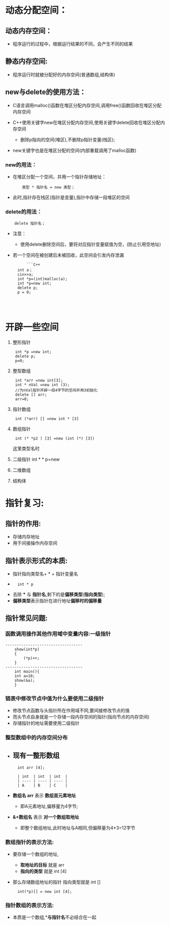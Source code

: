 # 动态分配空间：    
## 动态内存空间：
- 程序运行的过程中，根据运行结果的不同，会产生不同的结果
## 静态内存空间:
- 程序运行时就被分配好的内存空间(普通数组,结构体)
## new与delete的使用方法：
- C语言调用malloc()函数在堆区分配内存空间,调用free()函数回收在堆区分配内存空间

- C++使用关键字new在堆区分配内存空间,使用关键字delete回收在堆区分配内存空间
  - 删除p指向的空间(堆区),不删除p指针变量(栈区);	
- new关键字也是在堆区分配的空间(内部重载调用了malloc函数)
### new的用法：
  - 在堆区分配一个空间，并用一个指针存储地址：
   
            类型 * 指针名 = new 类型；
 - 此时,指针存在栈区(指针是变量),指针中存储一段堆区的空间
### delete的用法：
        delete 指针名；
- 注意：
	
	- 使用delete删除空间后，要将对应指针变量赋值为空，(防止引用空地址)
	
- 若一个空间在被创建后未被回收，此空间会引发内存泄漏
	
			```C++
		int a；
		cin>>a;
		int *p=(int)malloc(a);
		int *p=new int;
		delete p;
		p = 0;
	```
	
	​	
# 开辟一些空间
1. 整形指针

        int *p =new int;
        delete p;
        p=0;
2. 整型数组

        int *arr =new int[3];   
        int * nVal =new int (3); 
        //为nVal指针开辟一段4字节的空间并用3初始化
	    delete [] arr;
	    arr=0;

3. 指针数组
  
        int (*arr) [] =new int * [3]
4. 数组指针
  
        int (* *p2 ) [3] =new (int (*) [3])
   
    这里类型名时 
5. 二级指针
    int * * p=new 
6. 二维数组
7.  结构体

# 指针复习:
## 指针的作用:
- 存储内存地址
- 用于间接操作内存空间
## 指针表示形式的本质:
- 指针指向类型名+ * + 指针变量名
- 
        int * p
- 去除 **\*** 与 **指针名**,剩下的是**偏移类型**(**指向类型**);
- **偏移类型**表示指针在进行地址**偏移时的偏移量**
## 指针常见问题:
### 函数调用操作其他作用域中变量内容:一级指针

	----------------------------------
	    show(int*p)
		{
			(*p)++;
		}
	----------------------------------
	    int main(){
		int a=10;
		show(&a);
	    }
### 链表中修改节点中值为什么要使用二级指针
- 修改节点函数与头指针所在作用域不同,要间接修改节点的值
- 而头节点自身就是一个存储一段内存空间的指针(指向节点的内存空间)
- 存储指针的地址需要使用二级指针

### 整型数组中的内存空间分布
- 现有一整形数组
  - 
        int arr [4];

		| int  | int  | int  |
		| ---- | ---- | ---- |
		| A    | B    | C    |
		
		


- **数组名 arr** 表示 **数组首元素地址**
  
  - 即A元素地址,偏移量为4字节;
- **&+数组名** 表示 **对一个数组取地址**
  
  - 即整个数组地址,此时地址与A相同,但偏移量为4*3=12字节
### 数组指针的表示方法:
- 要存储一个数组的地址,
  - **取地址的目标** 就是   arr 
  - **指向的类型** 就是 int [4] 
- 那么存储数组地址的指针 指向类型就是 int []

        int(*p)[] = new int [4];
### 指针数组的表示方法:
- 本质是一个数组,***与指针名**不必结合在一起